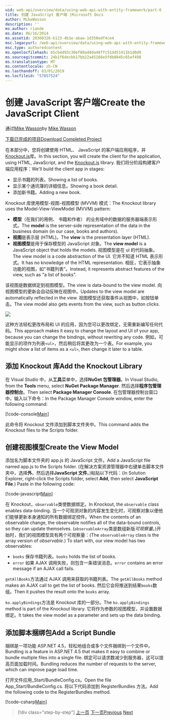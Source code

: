 ```yaml
---
uid: web-api/overview/data/using-web-api-with-entity-framework/part-6
title: 创建 JavaScript 客户端 |Microsoft Docs
author: MikeWasson
description: ''
ms.author: riande
ms.date: 06/16/2014
ms.assetid: 20360326-b123-4b1e-abae-1d350edf4ce4
msc.legacyurl: /web-api/overview/data/using-web-api-with-entity-framework/part-6
msc.type: authoredcontent
ms.openlocfilehash: b5cb4d93c30ef80a48da48ffc51dd51411b1d0d0
ms.sourcegitcommit: 24b1f6decbb17bb22a45166e5fdb0845c65af498
ms.translationtype: MT
ms.contentlocale: zh-CN
ms.lasthandoff: 03/01/2019
ms.locfileid: "57057524"
---
```

<a name="create-the-javascript-client"></a><span data-ttu-id="40acf-102">创建 JavaScript 客户端</span><span class="sxs-lookup"><span data-stu-id="40acf-102">Create the JavaScript Client</span></span>
====================
<span data-ttu-id="40acf-103">通过[Mike Wasson](https://github.com/MikeWasson)</span><span class="sxs-lookup"><span data-stu-id="40acf-103">by [Mike Wasson](https://github.com/MikeWasson)</span></span>

[<span data-ttu-id="40acf-104">下载已完成的项目</span><span class="sxs-lookup"><span data-stu-id="40acf-104">Download Completed Project</span></span>](https://github.com/MikeWasson/BookService)

<span data-ttu-id="40acf-105">在本部分中，您将创建使用 HTML、 JavaScript 的客户端应用程序，并[Knockout.js](http://knockoutjs.com/)库。</span><span class="sxs-lookup"><span data-stu-id="40acf-105">In this section, you will create the client for the application, using HTML, JavaScript, and the [Knockout.js](http://knockoutjs.com/) library.</span></span> <span data-ttu-id="40acf-106">我们将分阶段构建客户端应用程序：</span><span class="sxs-lookup"><span data-stu-id="40acf-106">We'll build the client app in stages:</span></span>

- <span data-ttu-id="40acf-107">显示书籍的列表。</span><span class="sxs-lookup"><span data-stu-id="40acf-107">Showing a list of books.</span></span>
- <span data-ttu-id="40acf-108">显示某个通讯簿的详细信息。</span><span class="sxs-lookup"><span data-stu-id="40acf-108">Showing a book detail.</span></span>
- <span data-ttu-id="40acf-109">添加新书籍。</span><span class="sxs-lookup"><span data-stu-id="40acf-109">Adding a new book.</span></span>

<span data-ttu-id="40acf-110">Knockout 库使用模型-视图-视图模型 (MVVM) 模式：</span><span class="sxs-lookup"><span data-stu-id="40acf-110">The Knockout library uses the Model-View-ViewModel (MVVM) pattern:</span></span>

- <span data-ttu-id="40acf-111">**模型**（在我们的用例、 书籍和作者） 的业务域中的数据的服务器端表示形式。</span><span class="sxs-lookup"><span data-stu-id="40acf-111">The **model** is the server-side representation of the data in the business domain (in our case, books and authors).</span></span>
- <span data-ttu-id="40acf-112">**视图**是表示层 (HTML)。</span><span class="sxs-lookup"><span data-stu-id="40acf-112">The **view** is the presentation layer (HTML).</span></span>
- <span data-ttu-id="40acf-113">**视图模型**是用于保存模型的 JavaScript 对象。</span><span class="sxs-lookup"><span data-stu-id="40acf-113">The **view model** is a JavaScript object that holds the models.</span></span> <span data-ttu-id="40acf-114">视图模型是在 ui 的代码抽象。</span><span class="sxs-lookup"><span data-stu-id="40acf-114">The view model is a code abstraction of the UI.</span></span> <span data-ttu-id="40acf-115">它并不知道 HTML 表示形式。</span><span class="sxs-lookup"><span data-stu-id="40acf-115">It has no knowledge of the HTML representation.</span></span> <span data-ttu-id="40acf-116">相反，它表示抽象功能的视图，如&quot;书籍列表&quot;。</span><span class="sxs-lookup"><span data-stu-id="40acf-116">Instead, it represents abstract features of the view, such as &quot;a list of books&quot;.</span></span>

<span data-ttu-id="40acf-117">该视图是数据绑定到视图模型。</span><span class="sxs-lookup"><span data-stu-id="40acf-117">The view is data-bound to the view model.</span></span> <span data-ttu-id="40acf-118">向视图模型的更新会自动反映在视图中。</span><span class="sxs-lookup"><span data-stu-id="40acf-118">Updates to the view model are automatically reflected in the view.</span></span> <span data-ttu-id="40acf-119">视图模型还获取事件从视图中，如按钮单击。</span><span class="sxs-lookup"><span data-stu-id="40acf-119">The view model also gets events from the view, such as button clicks.</span></span>

![](part-6/_static/image1.png)

<span data-ttu-id="40acf-120">这种方法轻松更改布局和 UI 的应用，因为您可以更改绑定，无需重新编写任何代码。</span><span class="sxs-lookup"><span data-stu-id="40acf-120">This approach makes it easy to change the layout and UI of your app, because you can change the bindings, without rewriting any code.</span></span> <span data-ttu-id="40acf-121">例如，可能显示的项作为列表`<ul>`，然后稍后将其更改为一个表。</span><span class="sxs-lookup"><span data-stu-id="40acf-121">For example, you might show a list of items as a `<ul>`, then change it later to a table.</span></span>

## <a name="add-the-knockout-library"></a><span data-ttu-id="40acf-122">添加 Knockout 库</span><span class="sxs-lookup"><span data-stu-id="40acf-122">Add the Knockout Library</span></span>

<span data-ttu-id="40acf-123">在 Visual Studio 中，从**工具**菜单中，选择**NuGet 包管理器**。</span><span class="sxs-lookup"><span data-stu-id="40acf-123">In Visual Studio, from the **Tools** menu, select **NuGet Package Manager**.</span></span> <span data-ttu-id="40acf-124">然后选择**程序包管理器控制台**。</span><span class="sxs-lookup"><span data-stu-id="40acf-124">Then select **Package Manager Console**.</span></span> <span data-ttu-id="40acf-125">在包管理器控制台窗口中，输入以下命令：</span><span class="sxs-lookup"><span data-stu-id="40acf-125">In the Package Manager Console window, enter the following command:</span></span>

[!code-console[Main](part-6/samples/sample1.cmd)]

<span data-ttu-id="40acf-126">此命令将 Knockout 文件添加到脚本文件夹中。</span><span class="sxs-lookup"><span data-stu-id="40acf-126">This command adds the Knockout files to the Scripts folder.</span></span>

## <a name="create-the-view-model"></a><span data-ttu-id="40acf-127">创建视图模型</span><span class="sxs-lookup"><span data-stu-id="40acf-127">Create the View Model</span></span>

<span data-ttu-id="40acf-128">添加名为脚本文件夹的 app.js 的 JavaScript 文件。</span><span class="sxs-lookup"><span data-stu-id="40acf-128">Add a JavaScript file named app.js to the Scripts folder.</span></span> <span data-ttu-id="40acf-129">(在解决方案资源管理器中右键单击脚本文件夹中，选择**外**，然后选择**JavaScript 文件**。)粘贴以下代码：</span><span class="sxs-lookup"><span data-stu-id="40acf-129">(In Solution Explorer, right-click the Scripts folder, select **Add**, then select **JavaScript File**.) Paste in the following code:</span></span>

[!code-javascript[Main](part-6/samples/sample2.js)]

<span data-ttu-id="40acf-130">在 Knockout，`observable`类使数据绑定。</span><span class="sxs-lookup"><span data-stu-id="40acf-130">In Knockout, the `observable` class enables data-binding.</span></span> <span data-ttu-id="40acf-131">当一个可观测对象的内容发生变化时，可观察对象以便他们能够更新本身通知的所有数据绑定控件。</span><span class="sxs-lookup"><span data-stu-id="40acf-131">When the contents of an observable change, the observable notifies all of the data-bound controls, so they can update themselves.</span></span> <span data-ttu-id="40acf-132">(`observableArray`类是数组新版*可观察量*。)开始时，我们的视图模型具有两个可观察量：</span><span class="sxs-lookup"><span data-stu-id="40acf-132">(The `observableArray` class is the array version of *observable*.) To start with, our view model has two observables:</span></span>

- <span data-ttu-id="40acf-133">`books` 保存书籍列表。</span><span class="sxs-lookup"><span data-stu-id="40acf-133">`books` holds the list of books.</span></span>
- <span data-ttu-id="40acf-134">`error` 如果 AJAX 调用失败，则包含一条错误消息。</span><span class="sxs-lookup"><span data-stu-id="40acf-134">`error` contains an error message if an AJAX call fails.</span></span>

<span data-ttu-id="40acf-135">`getAllBooks`方法通过 AJAX 调用来获取的书籍列表。</span><span class="sxs-lookup"><span data-stu-id="40acf-135">The `getAllBooks` method makes an AJAX call to get the list of books.</span></span> <span data-ttu-id="40acf-136">然后它会将推送到结果`books`数组。</span><span class="sxs-lookup"><span data-stu-id="40acf-136">Then it pushes the result onto the `books` array.</span></span>

<span data-ttu-id="40acf-137">`ko.applyBindings`方法是 Knockout 库的一部分。</span><span class="sxs-lookup"><span data-stu-id="40acf-137">The `ko.applyBindings` method is part of the Knockout library.</span></span> <span data-ttu-id="40acf-138">它将作为参数的视图模型，并设置数据绑定。</span><span class="sxs-lookup"><span data-stu-id="40acf-138">It takes the view model as a parameter and sets up the data binding.</span></span>

## <a name="add-a-script-bundle"></a><span data-ttu-id="40acf-139">添加脚本捆绑包</span><span class="sxs-lookup"><span data-stu-id="40acf-139">Add a Script Bundle</span></span>

<span data-ttu-id="40acf-140">捆绑是一项功能 ASP.NET 4.5，轻松地组合或多个文件捆绑到一个文件中。</span><span class="sxs-lookup"><span data-stu-id="40acf-140">Bundling is a feature in ASP.NET 4.5 that makes it easy to combine or bundle multiple files into a single file.</span></span> <span data-ttu-id="40acf-141">绑定可以请求数减少到服务器，这可以提高页面加载时间。</span><span class="sxs-lookup"><span data-stu-id="40acf-141">Bundling reduces the number of requests to the server, which can improve page load time.</span></span>

<span data-ttu-id="40acf-142">打开文件应用\_Start/BundleConfig.cs。</span><span class="sxs-lookup"><span data-stu-id="40acf-142">Open the file App\_Start/BundleConfig.cs.</span></span> <span data-ttu-id="40acf-143">将以下代码添加到 RegisterBundles 方法。</span><span class="sxs-lookup"><span data-stu-id="40acf-143">Add the following code to the RegisterBundles method.</span></span>

[!code-csharp[Main](part-6/samples/sample3.cs)]

> [!div class="step-by-step"]
> <span data-ttu-id="40acf-144">[上一页](part-5.md)
> [下一页](part-7.md)</span><span class="sxs-lookup"><span data-stu-id="40acf-144">[Previous](part-5.md)
[Next](part-7.md)</span></span>
